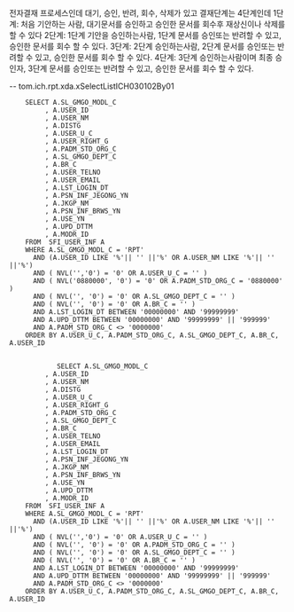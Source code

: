 전자결재 프로세스인데 대기, 승인, 반려, 회수, 삭제가 있고 
결재단계는 4단계인데
1단계: 처음 기안하는 사람, 대기문서를 승인하고 승인한 문서를 회수후 재상신이나 삭제를 할 수 있다
2단계: 1단계 기안을 승인하는사람, 1단계 문서를 승인또는 반려할 수 있고, 승인한 문서를 회수 할 수 있다.
3단계: 2단계 승인하는사람, 2단계 문서를 승인또는 반려할 수 있고, 승인한 문서를 회수 할 수 있다.
4단계: 3단계 승인하는사람이며 최종 승인자, 3단계 문서를 승인또는 반려할 수 있고, 승인한 문서를 회수 할 수 있다.


-- tom.ich.rpt.xda.xSelectListICH030102By01


        SELECT A.SL_GMGO_MODL_C       
             , A.USER_ID              
             , A.USER_NM              
             , A.DISTG                
             , A.USER_U_C             
             , A.USER_RIGHT_G         
             , A.PADM_STD_ORG_C       
             , A.SL_GMGO_DEPT_C       
             , A.BR_C
             , A.USER_TELNO           
             , A.USER_EMAIL           
             , A.LST_LOGIN_DT         
             , A.PSN_INF_JEGONG_YN    
             , A.JKGP_NM
             , A.PSN_INF_BRWS_YN              
             , A.USE_YN               
             , A.UPD_DTTM             
             , A.MODR_ID              
        FROM  SFI_USER_INF A                     
        WHERE A.SL_GMGO_MODL_C = 'RPT'               
          AND (A.USER_ID LIKE '%'|| '' ||'%' OR A.USER_NM LIKE '%'|| '' ||'%')
          AND ( NVL('','0') = '0' OR A.USER_U_C = '' )
          AND ( NVL('0880000', '0') = '0' OR A.PADM_STD_ORG_C = '0880000' )
          AND ( NVL('', '0') = '0' OR A.SL_GMGO_DEPT_C = '' )
          AND ( NVL('', '0') = '0' OR A.BR_C = '' )
          AND A.LST_LOGIN_DT BETWEEN '00000000' AND '99999999'
          AND A.UPD_DTTM BETWEEN '00000000' AND '99999999' || '999999'
          AND A.PADM_STD_ORG_C <> '0000000'  
        ORDER BY A.USER_U_C, A.PADM_STD_ORG_C, A.SL_GMGO_DEPT_C, A.BR_C, A.USER_ID


                SELECT A.SL_GMGO_MODL_C       
             , A.USER_ID              
             , A.USER_NM              
             , A.DISTG                
             , A.USER_U_C             
             , A.USER_RIGHT_G         
             , A.PADM_STD_ORG_C       
             , A.SL_GMGO_DEPT_C       
             , A.BR_C
             , A.USER_TELNO           
             , A.USER_EMAIL           
             , A.LST_LOGIN_DT         
             , A.PSN_INF_JEGONG_YN    
             , A.JKGP_NM
             , A.PSN_INF_BRWS_YN              
             , A.USE_YN               
             , A.UPD_DTTM             
             , A.MODR_ID              
        FROM  SFI_USER_INF A                     
        WHERE A.SL_GMGO_MODL_C = 'RPT'               
          AND (A.USER_ID LIKE '%'|| '' ||'%' OR A.USER_NM LIKE '%'|| '' ||'%')
          AND ( NVL('','0') = '0' OR A.USER_U_C = '' )
          AND ( NVL('', '0') = '0' OR A.PADM_STD_ORG_C = '' )
          AND ( NVL('', '0') = '0' OR A.SL_GMGO_DEPT_C = '' )
          AND ( NVL('', '0') = '0' OR A.BR_C = '' )
          AND A.LST_LOGIN_DT BETWEEN '00000000' AND '99999999'
          AND A.UPD_DTTM BETWEEN '00000000' AND '99999999' || '999999'
          AND A.PADM_STD_ORG_C <> '0000000'  
        ORDER BY A.USER_U_C, A.PADM_STD_ORG_C, A.SL_GMGO_DEPT_C, A.BR_C, A.USER_ID